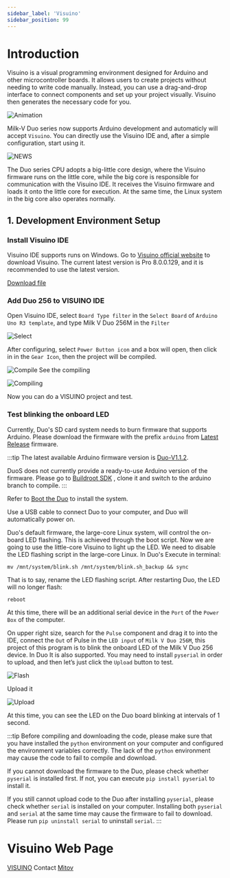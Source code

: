 ```yaml
---
sidebar_label: 'Visuino'
sidebar_position: 99
---
```


# Introduction

Visuino is a visual programming environment designed for Arduino and other microcontroller boards. It allows users to create projects without needing to write code manually. Instead, you can use a drag-and-drop interface to connect components and set up your project visually. Visuino then generates the necessary code for you.

![Animation](https://visuino.com/wp-content/uploads/revslider/mainslide-ad-11/Visuino-program-Main-slide3.gif)

Milk-V Duo series now supports Arduino development and automaticly will accept ``Visuino``. You can directly use the Visuino IDE and, after a simple configuration, start using it.

![NEWS](https://i.ibb.co/0FK3L6R/inst-visuino-6.png)

The Duo series CPU adopts a big-little core design, where the Visuino firmware runs on the little core, while the big core is responsible for communication with the Visuino IDE. It receives the Visuino firmware and loads it onto the little core for execution. At the same time, the Linux system in the big core also operates normally.

## 1. Development Environment Setup

### Install Visuino IDE

Visuino IDE supports runs on Windows. Go to [Visuino official website](https://www.visuino.com) to download Visuino. The current latest version is Pro 8.0.0.129, and it is recommended to use the latest version.

[Download file](https://www.visuino.com/installs/Visuino_Pro_8_0_0_129_Beta2.zip)

### Add Duo 256 to VISUINO IDE

Open Visuino IDE, select ``Board Type filter`` in the ``Select Board`` of ``Arduino Uno R3 template``, and type Milk V Duo 256M in the  ``Filter``

![Select](https://i.ibb.co/fv4xfGB/inst-visuino-1.png)

After configuring, select ``Power Button icon`` and a box will open, then click in  in the ``Gear Icon``, then the project will be compiled.

![Compile](https://i.ibb.co/grXfYR6/inst-visuino-2.png)
See the compiling

![Compiling](https://i.ibb.co/MGRGk05/inst-visuino-4.png)

Now you can do a VISUINO project and test.

### Test blinking the onboard LED

Currently, Duo's SD card system needs to burn firmware that supports Arduino. Please download the firmware with the prefix `arduino` from [Latest Release](https://github.com/milkv-duo/duo-buildroot-sdk/releases) firmware.

:::tip
The latest available Arduino firmware version is [Duo-V1.1.2](https://github.com/milkv-duo/duo-buildroot-sdk/releases/tag/Duo-V1.1.2).

DuoS does not currently provide a ready-to-use Arduino version of the firmware. Please go to [Buildroot SDK](https://milkv.io/zh/docs/duo/getting-started/buildroot-sdk) , clone it and switch to the arduino branch to compile.
:::

Refer to [Boot the Duo](https://milkv.io/docs/duo/getting-started/boot) to install the system.

Use a USB cable to connect Duo to your computer, and Duo will automatically power on.

Duo's default firmware, the large-core Linux system, will control the on-board LED flashing. This is achieved through the boot script. Now we are going to use the little-core Visuino to light up the LED. We need to disable the LED flashing script in the large-core Linux. In Duo's Execute in terminal:
```
mv /mnt/system/blink.sh /mnt/system/blink.sh_backup && sync
```
That is to say, rename the LED flashing script. After restarting Duo, the LED will no longer flash:
```
reboot
```

At this time, there will be an additional serial device in the ``Port`` of the ``Power Box`` of the computer.

On upper right size, search for the ``Pulse`` component and drag it to into the IDE, connect the ``Out`` of Pulse in the ``LED input`` of ``Milk V Duo 256M``,  this project of this program is to blink the onboard LED of the Milk V Duo 256 device. In Duo It is also supported. You may need to install ```pyserial``` in order to upload, and then let’s just click the ``Upload`` button to test.

![Flash](https://i.ibb.co/zG5ssSN/inst-visuino-3.png)

Upload it

![Upload](https://i.ibb.co/s6CS7yz/inst-visuino-5.png)

At this time, you can see the LED on the Duo board blinking at intervals of 1 second.

:::tip
Before compiling and downloading the code, please make sure that you have installed the ```python``` environment on your computer and configured the environment variables correctly. The lack of the ```python``` environment may cause the code to fail to compile and download.

If you cannot download the firmware to the Duo, please check whether ```pyserial``` is installed first. If not, you can execute ```pip install pyserial``` to install it.

If you still cannot upload code to the Duo after installing ```pyserial```, please check whether ```serial``` is installed on your computer. Installing both ```pyserial``` and ```serial``` at the same time may cause the firmware to fail to download. Please run ```pip uninstall serial``` to uninstall ```serial```.
:::
# Visuino Web Page

[VISUINO](https://www.visuino.com/)
Contact
[Mitov](mailto:mitov@mitov.com)
